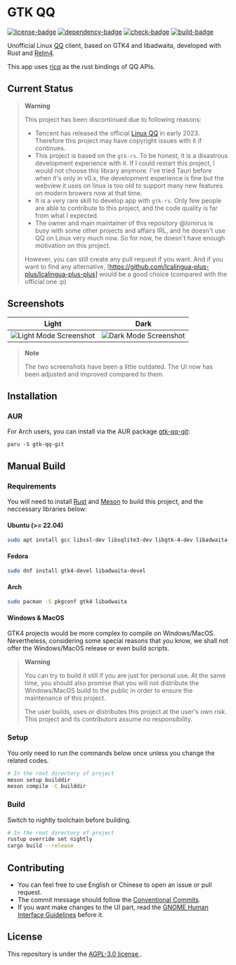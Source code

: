 # GTK QQ

[![license-badge]][license-link]
[![dependency-badge]][dependency-link]
[![check-badge]][check-link]
[![build-badge]][build-link]

[license-badge]: https://img.shields.io/badge/License-AGPL%20v3-blue.svg
[license-link]: https://www.gnu.org/licenses/agpl-3.0
[dependency-badge]: https://deps.rs/repo/github/lomirus/gtk-qq/status.svg
[dependency-link]: https://deps.rs/repo/github/lomirus/gtk-qq
[check-badge]: https://github.com/lomirus/gtk-qq/workflows/check/badge.svg
[check-link]: https://github.com/lomirus/gtk-qq/actions/workflows/check.yaml
[build-badge]: https://github.com/lomirus/gtk-qq/workflows/build/badge.svg
[build-link]: https://github.com/lomirus/gtk-qq/actions/workflows/build.yaml


Unofficial Linux [QQ](https://im.qq.com/) client, based on GTK4 and libadwaita, developed with Rust and [Relm4](https://relm4.org/).

This app uses [ricq](https://github.com/lz1998/ricq) as the rust bindings of QQ APIs.

## Current Status

> **Warning**
>
> This project has been discontinued due to following reasons:
> - Tencent has released the official [Linux QQ](https://im.qq.com/linuxqq/index.shtml) in early 2023. Therefore this project may have copyright issues with it if continues.
> - This project is based on the `gtk-rs`. To be honest, it is a disastrous development experience with it. If I could restart this project, I would not choose this library anymore. I've tried Tauri before when it's only in v0.x, the development experience is fine but the webview it uses on linux is too old to support many new features on modern browers now at that time.
> - It is a very rare skill to develop app with `gtk-rs`. Only few people are able to contribute to this project, and the code quality is far from what I expected.
> - The owner and main maintainer of this repository @lomirus is busy with some other projects and affairs IRL, and he doesn't use QQ on Linux very much now. So for now, he doesn't have enough motivation on this project.
>
> However, you can still create any pull request if you want. And if you want to find any alternative, [https://github.com/Icalingua-plus-plus/Icalingua-plus-plus] would be a good choice (compared with the official one :p)

## Screenshots

| Light                                      | Dark                                     |
| ------------------------------------------ | ---------------------------------------- |
| ![Light Mode Screenshot](./docs/light.png) | ![Dark Mode Screenshot](./docs/dark.png) |

> **Note**
> 
> The two screenshots have been a little outdated. The UI now has been adjusted and improved compared to them.

## Installation

### AUR

For Arch users, you can install via the AUR package [gtk-qq-git](https://aur.archlinux.org/packages/gtk-qq-git):

```
paru -S gtk-qq-git
```

## Manual Build

### Requirements

You will need to install [Rust](https://www.rust-lang.org/tools/install) and [Meson](https://mesonbuild.com/Getting-meson.html) to build this project, and the neccessary libraries below:

#### Ubuntu (>= 22.04)

```bash
sudo apt install gcc libssl-dev libsqlite3-dev libgtk-4-dev libadwaita-1-dev
```

#### Fedora

```bash
sudo dnf install gtk4-devel libadwaita-devel
```

#### Arch

```bash
sudo pacman -S pkgconf gtk4 libadwaita
```

#### Windows & MacOS

GTK4 projects would be more complex to compile on Windows/MacOS. Nevertheless, considering some special reasons that you know, we shall not offer the Windows/MacOS release or even build scripts. 

> **Warning**
> 
> You can try to build it still if you are just for personal use. At the same time, you should also promise that you will not distribute the Windows/MacOS build to the public in order to ensure the maintenance of this project.
> 
> The user builds, uses or distributes this project at the user's own risk. This project and its contributors assume no responsibility.

### Setup

You only need to run the commands below once unless you change the related codes.

```bash
# In the root directory of project
meson setup builddir
meson compile -C builddir
```

### Build

Switch to nightly toolchain before building.

```bash
# In the root directory of project
rustup override set nightly
cargo build --release
```

## Contributing

- You can feel free to use English or Chinese to open an issue or pull request.
- The commit message should follow the [Conventional Commits](https://www.conventionalcommits.org/en/v1.0.0/).
- If you want make changes to the UI part, read the [GNOME Human Interface Guidelines](https://developer.gnome.org/hig/index.html) before it.

## License

This repository is under the [AGPL-3.0 license ](https://github.com/lomirus/gtk-qq/blob/main/LICENSE).
